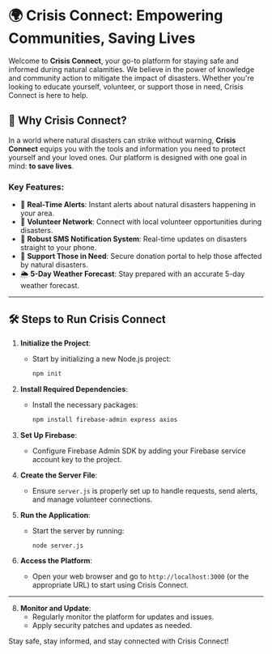 # 🌍 Crisis Connect: Empowering Communities, Saving Lives

Welcome to **Crisis Connect**, your go-to platform for staying safe and informed during natural calamities. We believe in the power of knowledge and community action to mitigate the impact of disasters. Whether you're looking to educate yourself, volunteer, or support those in need, Crisis Connect is here to help.

## 🌟 Why Crisis Connect?

In a world where natural disasters can strike without warning, **Crisis Connect** equips you with the tools and information you need to protect yourself and your loved ones. Our platform is designed with one goal in mind: **to save lives**.

### Key Features:
- 🚨 **Real-Time Alerts**: Instant alerts about natural disasters happening in your area.
- 🤝 **Volunteer Network**: Connect with local volunteer opportunities during disasters.
- 📱 **Robust SMS Notification System**: Real-time updates on disasters straight to your phone.
- 💖 **Support Those in Need**: Secure donation portal to help those affected by natural disasters.
- 🌦️ **5-Day Weather Forecast**: Stay prepared with an accurate 5-day weather forecast.

---

## 🛠️ Steps to Run Crisis Connect

1. **Initialize the Project**:
   - Start by initializing a new Node.js project:
     ```bash
     npm init
     ```

2. **Install Required Dependencies**:
   - Install the necessary packages:
     ```bash
     npm install firebase-admin express axios
     ```

3. **Set Up Firebase**:
   - Configure Firebase Admin SDK by adding your Firebase service account key to the project.

4. **Create the Server File**:
   - Ensure `server.js` is properly set up to handle requests, send alerts, and manage volunteer connections.

5. **Run the Application**:
   - Start the server by running:
     ```bash
     node server.js
     ```

6. **Access the Platform**:
   - Open your web browser and go to `http://localhost:3000` (or the appropriate URL) to start using Crisis Connect.

---



8. **Monitor and Update**:
   - Regularly monitor the platform for updates and issues.
   - Apply security patches and updates as needed.

Stay safe, stay informed, and stay connected with Crisis Connect!
